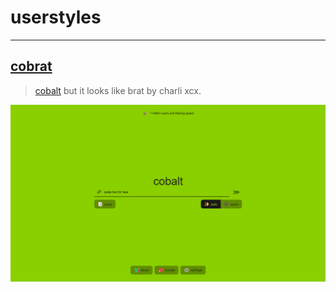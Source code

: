 # userstyles
---
## [cobrat](https://userstyles.world/style/16685/cobrat)
> [cobalt][cobalt] but it looks like brat by charli xcx.

![image](imgs/cobalt.png)

[cobalt]: https://cobalt.tools